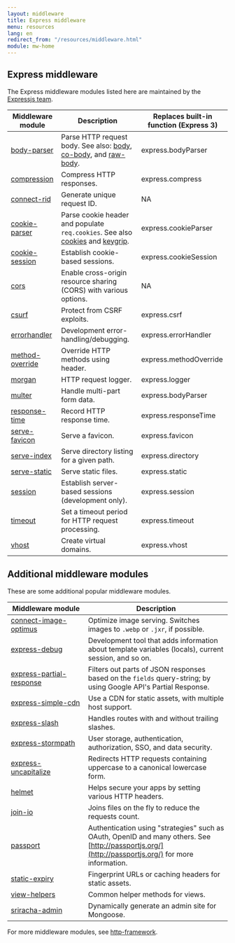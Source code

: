 ```yaml
---
layout: middleware
title: Express middleware
menu: resources
lang: en
redirect_from: "/resources/middleware.html"
module: mw-home
---
```


## Express middleware

The Express middleware modules listed here are maintained by the
[Expressjs team](https://github.com/orgs/expressjs/people).

|Middleware module | Description | Replaces built-in function (Express 3)|
|---------------------------|---------------------|----------------------|
| [body-parser](/{{page.lang}}/resources/middleware/body-parser.html) | Parse HTTP request body. See also: [body](https://github.com/raynos/body), [co-body](https://github.com/visionmedia/co-body), and  [raw-body](https://github.com/stream-utils/raw-body). | express.bodyParser |
| [compression](/{{page.lang}}/resources/middleware/compression.html) | Compress HTTP responses. | express.compress |
| [connect-rid](/{{page.lang}}/resources/middleware/connect-rid.html) | Generate unique request ID. | NA |
| [cookie-parser](/{{page.lang}}/resources/middleware/cookie-parser.html) | Parse cookie header and populate `req.cookies`. See also [cookies](https://github.com/jed/cookies) and [keygrip](https://github.com/jed/keygrip). | express.cookieParser|
| [cookie-session](/{{page.lang}}/resources/middleware/cookie-session.html) | Establish cookie-based sessions.| express.cookieSession |
| [cors](/{{page.lang}}/resources/middleware/cors.html) | Enable cross-origin resource sharing (CORS) with various options.| NA
| [csurf](/{{page.lang}}/resources/middleware/csurf.html) | Protect from CSRF exploits.|express.csrf |
| [errorhandler](/{{page.lang}}/resources/middleware/errorhandler.html) |Development error-handling/debugging. |express.errorHandler |
| [method-override](/{{page.lang}}/resources/middleware/method-override.html) |Override HTTP methods using header. |express.methodOverride |
| [morgan](/{{page.lang}}/resources/middleware/morgan.html) | HTTP request logger. | express.logger |
| [multer](/{{page.lang}}/resources/middleware/multer.html) | Handle multi-part form data. | express.bodyParser |
| [response-time](/{{page.lang}}/resources/middleware/response-time.html) |  Record HTTP response time. |express.responseTime |
| [serve-favicon](/{{page.lang}}/resources/middleware/serve-favicon.html) | Serve a favicon. |express.favicon |
| [serve-index](/{{page.lang}}/resources/middleware/serve-index.html) | Serve directory listing for a given path.| express.directory |
| [serve-static](/{{page.lang}}/resources/middleware/serve-static.html) |Serve static files. |express.static |
| [session](/{{page.lang}}/resources/middleware/session.html) | Establish server-based sessions (development only). | express.session |
| [timeout](/{{page.lang}}/resources/middleware/timeout.html) | Set a timeout period for HTTP request processing.|express.timeout |
| [vhost](/{{page.lang}}/resources/middleware/vhost.html) |Create virtual domains.|express.vhost|

## Additional middleware modules

These are some additional popular middleware modules.

|Middleware&nbsp;module | Description |
|---------------------------|---------------------|
| [connect-image-optimus](https://github.com/msemenistyi/connect-image-optimus) | Optimize image serving. Switches images to `.webp` or `.jxr`, if possible.|
| [express-debug](https://github.com/devoidfury/express-debug) | Development tool that adds information about template variables (locals), current session, and so on.|
| [express-partial-response](https://github.com/nemtsov/express-partial-response) | Filters out parts of JSON responses based on the `fields` query-string; by using Google API's Partial Response.|
| [express-simple-cdn](https://github.com/jamiesteven/express-simple-cdn) | Use a CDN for static assets, with multiple host support.|
| [express-slash](https://github.com/ericf/express-slash) | Handles routes with and without trailing slashes.|
| [express-stormpath](https://github.com/stormpath/stormpath-express) | User storage, authentication, authorization, SSO, and data security.|
| [express-uncapitalize](https://github.com/jamiesteven/express-uncapitalize) | Redirects HTTP requests containing uppercase to a canonical lowercase form.|
| [helmet](https://github.com/helmetjs/helmet) |Helps secure your apps by setting various HTTP headers.|
| [join-io](https://github.com/coderaiser/join-io) | Joins files on the fly to reduce the requests count.|
| [passport](https://github.com/jaredhanson/passport) | Authentication using "strategies" such as OAuth, OpenID and many others.  See [http://passportjs.org/](http://passportjs.org/) for more information.|
| [static-expiry](https://github.com/paulwalker/connect-static-expiry) | Fingerprint URLs or caching headers for static assets.|
| [view-helpers](https://github.com/madhums/node-view-helpers) | Common helper methods for views.|
| [sriracha-admin](https://github.com/hdngr/siracha) | Dynamically generate an admin site for Mongoose. |

For more middleware modules, see [http-framework](https://github.com/Raynos/http-framework#modules).
